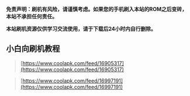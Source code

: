 **免责声明：刷机有风险，请谨慎考虑。如果您的手机刷入本站的ROM之后变砖，本站不承担任何责任。**

**本站刷机资源仅供学习交流使用，请于下载后24小时内自行删除。**

## 小白向刷机教程
> [https://www.coolapk.com/feed/16905317](https://www.coolapk.com/feed/16905317)

> [https://www.coolapk.com/feed/16997191](https://www.coolapk.com/feed/16997191)

